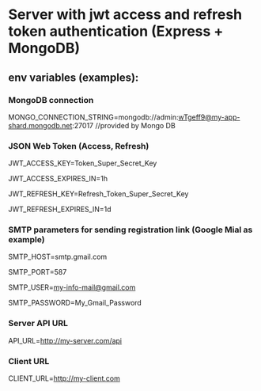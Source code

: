 # Server with jwt access and refresh token authentication (Express + MongoDB)


## env variables (examples):

### MongoDB connection
MONGO_CONNECTION_STRING=mongodb://admin:wTgeff9@my-app-shard.mongodb.net:27017 //provided by Mongo DB


### JSON Web Token (Access, Refresh)
JWT_ACCESS_KEY=Token_Super_Secret_Key

JWT_ACCESS_EXPIRES_IN=1h

JWT_REFRESH_KEY=Refresh_Token_Super_Secret_Key

JWT_REFRESH_EXPIRES_IN=1d


### SMTP parameters for sending registration link (Google Mial as example)
SMTP_HOST=smtp.gmail.com

SMTP_PORT=587

SMTP_USER=my-info-mail@gmail.com

SMTP_PASSWORD=My_Gmail_Password


### Server API URL
API_URL=http://my-server.com/api


### Client URL
CLIENT_URL=http://my-client.com
